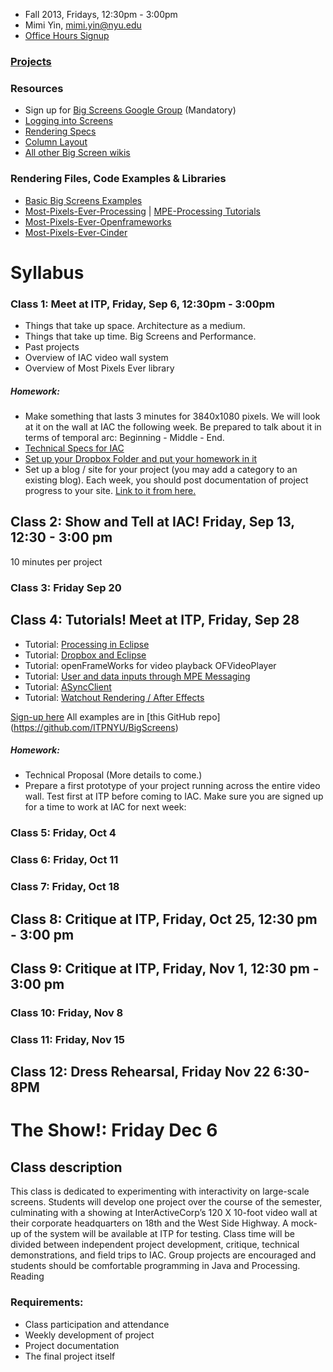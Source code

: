 - Fall 2013, Fridays, 12:30pm - 3:00pm
- Mimi Yin, mimi.yin@nyu.edu
- [Office Hours Signup](https://itp.nyu.edu/inwiki/Signup/Mimi)

### [Projects](https://github.com/ITPNYU/BigScreens/wiki/Big-Screens-2013-Projects)

### Resources
- Sign up for [Big Screens Google Group](https://groups.google.com/a/itp.nyu.edu/group/bigscreens/) (Mandatory)
- [Logging into Screens](http://itp.nyu.edu/varwiki/BigScreens/LoggingIntoScreens)
- [Rendering Specs](http://itp.nyu.edu/varwiki/BigScreens/Rendering)
- [Column Layout](http://itp.nyu.edu/varwiki/BigScreens/Columns)
- [All other Big Screen wikis](http://itp.nyu.edu/varwiki/BigScreens/BigScreens)

### Rendering Files, Code Examples & Libraries
- [Basic Big Screens Examples](https://github.com/ITPNYU/BigScreens)
- [Most-Pixels-Ever-Processing](https://github.com/shiffman/Most-Pixels-Ever-Processing/) | [MPE-Processing Tutorials](https://github.com/shiffman/Most-Pixels-Ever-Processing/wiki)
- [Most-Pixels-Ever-Openframeworks](https://github.com/Flightphase/Most-Pixels-Ever)
- [Most-Pixels-Ever-Cinder](https://github.com/wdlindmeier/Most-Pixels-Ever-Cinder)


# Syllabus

### Class 1: Meet at ITP, Friday, Sep 6, 12:30pm - 3:00pm

- Things that take up space. Architecture as a medium.
- Things that take up time. Big Screens and Performance.
- Past projects
- Overview of IAC video wall system
- Overview of Most Pixels Ever library

##### Homework: 
- Make something that lasts 3 minutes for 3840x1080 pixels. We will look at it on the wall at IAC the following week. Be prepared to talk about it in terms of temporal arc: Beginning - Middle - End.
- [Technical Specs for IAC](http://itp.nyu.edu/varwiki/BigScreens/FirstTime-F12)
- [Set up your Dropbox Folder and put your homework in it](http://itp.nyu.edu/varwiki/BigScreens/Dropbox)
- Set up a blog / site for your project (you may add a category to an existing blog). Each week, you should post documentation of project progress to your site. [Link to it from here.](https://github.com/ITPNYU/BigScreens/wiki/Big-Screens-2013-Projects)

## Class 2: Show and Tell at IAC! Friday, Sep 13, 12:30 - 3:00 pm

10 minutes per project

### Class 3: Friday Sep 20

## Class 4: Tutorials! Meet at ITP, Friday, Sep 28

- Tutorial: [Processing in Eclipse](https://github.com/shiffman/Most-Pixels-Ever/wiki/Eclipse-Tutorial)
- Tutorial: [Dropbox and Eclipse](http://itp.nyu.edu/varwiki/BigScreens/DropBoxStuff)
- Tutorial: openFrameWorks for video playback OFVideoPlayer
- Tutorial: [User and data inputs through MPE Messaging](http://itp.nyu.edu/varwiki/BigScreens/MPEMessaging)
- Tutorial: [ASyncClient](https://github.com/shiffman/Most-Pixels-Ever-Processing/wiki/AsyncClient-Tutorial)
- Tutorial: [Watchout Rendering / After Effects](http://itp.nyu.edu/varwiki/BigScreens/Rendering)

[Sign-up here](https://github.com/ITPNYU/BigScreens/wiki/Big-Screens-2013-Projects)
All examples are in [this GitHub repo] (https://github.com/ITPNYU/BigScreens)

##### Homework: 
- Technical Proposal (More details to come.)
- Prepare a first prototype of your project running across the entire video wall. Test first at ITP before coming to IAC. Make sure you are signed up for a time to work at IAC for next week:

### Class 5: Friday, Oct 4

### Class 6: Friday, Oct 11

### Class 7: Friday, Oct 18

## Class 8: Critique at ITP, Friday, Oct 25, 12:30 pm - 3:00 pm

## Class 9: Critique at ITP, Friday, Nov 1, 12:30 pm - 3:00 pm

### Class 10: Friday, Nov 8

### Class 11: Friday, Nov 15

## Class 12: Dress Rehearsal, Friday Nov 22 6:30-8PM

# The Show!: Friday Dec 6


## Class description

This class is dedicated to experimenting with interactivity on large-scale screens. Students will develop one project over the course of the semester, culminating with a showing at InterActiveCorp’s 120 X 10-foot video wall at their corporate headquarters on 18th and the West Side Highway. A mock-up of the system will be available at ITP for testing. Class time will be divided between independent project development, critique, technical demonstrations, and field trips to IAC. Group projects are encouraged and students should be comfortable programming in Java and Processing.
Reading

### Requirements:
- Class participation and attendance
- Weekly development of project
- Project documentation
- The final project itself